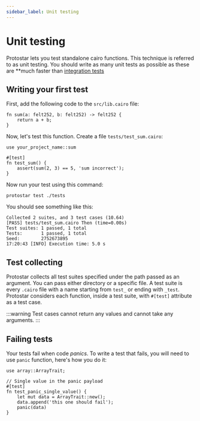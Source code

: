 ```yaml
---
sidebar_label: Unit testing
---
```


# Unit testing
Protostar lets you test standalone cairo functions. This technique is referred to as unit testing. You should write as many unit tests as possible as these are **much faster than [integration tests](./02-integration-testing.md)

## Writing your first test

First, add the following code to the `src/lib.cairo` file:
```
fn sum(a: felt252, b: felt252) -> felt252 {
    return a + b;
}
```

Now, let's test this function. Create a file `tests/test_sum.cairo`:
```
use your_project_name::sum

#[test]
fn test_sum() {
    assert(sum(2, 3) == 5, 'sum incorrect');
}
```

Now run your test using this command:
```
protostar test ./tests
```

You should see something like this:
```
Collected 2 suites, and 3 test cases (10.64)
[PASS] tests/test_sum.cairo Then (time=0.00s)
Test suites: 1 passed, 1 total
Tests:       1 passed, 1 total
Seed:        2752673895
17:20:43 [INFO] Execution time: 5.0 s
```

## Test collecting
Protostar collects all test suites specified under the path passed as an argument. You can pass either directory or a specific file. A test suite is every `.cairo` file with a name starting from `test_` or ending with `_test`. Protostar considers each function, inside a test suite, with `#[test]` attribute as a test case.

:::warning
Test cases cannot return any values and cannot take any arguments.
:::

## Failing tests

Your tests fail when code *panics*. To write a test that fails, you will need to use `panic` function, here's how you do it:

```
use array::ArrayTrait;

// Single value in the panic payload
#[test]
fn test_panic_single_value() {
    let mut data = ArrayTrait::new();
    data.append('this one should fail');
    panic(data)
}
```